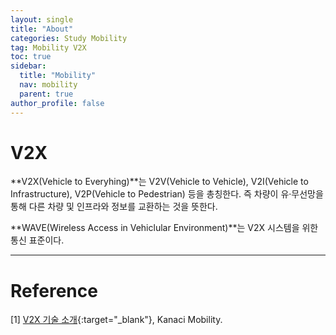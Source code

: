 ```yaml
---
layout: single
title: "About"
categories: Study Mobility
tag: Mobility V2X
toc: true
sidebar:
  title: "Mobility"
  nav: mobility
  parent: true
author_profile: false
---
```

# V2X
**V2X(Vehicle to Everyhing)**는 V2V(Vehicle to Vehicle), V2I(Vehicle to Infrastructure), V2P(Vehicle to Pedestrian) 등을 총칭한다. 즉 차량이 유&#183;무선망을 통해 다른 차량 및 인프라와 정보를 교환하는 것을 뜻한다.

**WAVE(Wireless Access in Vehiclular Environment)**는 V2X 시스템을 위한 통신 표준이다.


---
# Reference

[1] [V2X 기술 소개](http://carnavi.com/v2x){:target="_blank"}, Kanaci Mobility.